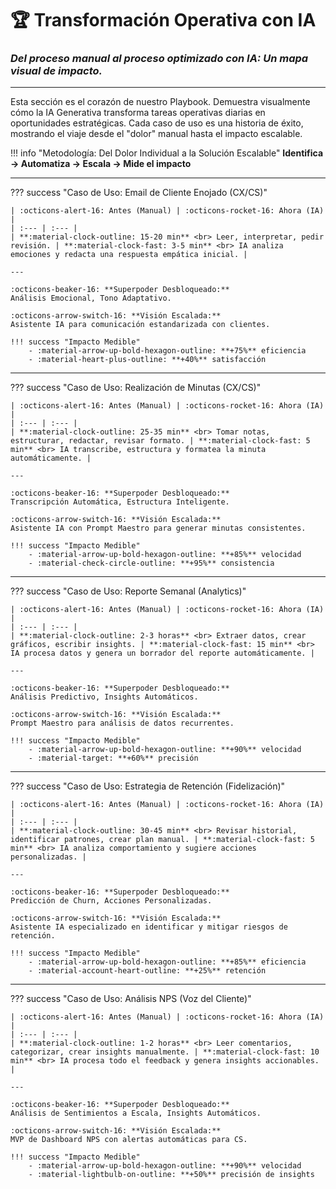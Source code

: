 # 🏆 Transformación Operativa con IA

### _Del proceso manual al proceso optimizado con IA: Un mapa visual de impacto._

---

Esta sección es el corazón de nuestro Playbook. Demuestra visualmente cómo la IA Generativa transforma tareas operativas diarias en oportunidades estratégicas. Cada caso de uso es una historia de éxito, mostrando el viaje desde el "dolor" manual hasta el impacto escalable.

!!! info "Metodología: Del Dolor Individual a la Solución Escalable"
    **Identifica → Automatiza → Escala → Mide el impacto**

---

??? success "Caso de Uso: Email de Cliente Enojado (CX/CS)"

    | :octicons-alert-16: Antes (Manual) | :octicons-rocket-16: Ahora (IA) |
    | :--- | :--- |
    | **:material-clock-outline: 15-20 min** <br> Leer, interpretar, pedir revisión. | **:material-clock-fast: 3-5 min** <br> IA analiza emociones y redacta una respuesta empática inicial. |

    ---

    :octicons-beaker-16: **Superpoder Desbloqueado:**
    Análisis Emocional, Tono Adaptativo.

    :octicons-arrow-switch-16: **Visión Escalada:**
    Asistente IA para comunicación estandarizada con clientes.

    !!! success "Impacto Medible"
        - :material-arrow-up-bold-hexagon-outline: **+75%** eficiencia
        - :material-heart-plus-outline: **+40%** satisfacción

---

??? success "Caso de Uso: Realización de Minutas (CX/CS)"

    | :octicons-alert-16: Antes (Manual) | :octicons-rocket-16: Ahora (IA) |
    | :--- | :--- |
    | **:material-clock-outline: 25-35 min** <br> Tomar notas, estructurar, redactar, revisar formato. | **:material-clock-fast: 5 min** <br> IA transcribe, estructura y formatea la minuta automáticamente. |

    ---

    :octicons-beaker-16: **Superpoder Desbloqueado:**
    Transcripción Automática, Estructura Inteligente.
    
    :octicons-arrow-switch-16: **Visión Escalada:**
    Asistente IA con Prompt Maestro para generar minutas consistentes.

    !!! success "Impacto Medible"
        - :material-arrow-up-bold-hexagon-outline: **+85%** velocidad
        - :material-check-circle-outline: **+95%** consistencia

---

??? success "Caso de Uso: Reporte Semanal (Analytics)"

    | :octicons-alert-16: Antes (Manual) | :octicons-rocket-16: Ahora (IA) |
    | :--- | :--- |
    | **:material-clock-outline: 2-3 horas** <br> Extraer datos, crear gráficos, escribir insights. | **:material-clock-fast: 15 min** <br> IA procesa datos y genera un borrador del reporte automáticamente. |

    ---

    :octicons-beaker-16: **Superpoder Desbloqueado:**
    Análisis Predictivo, Insights Automáticos.

    :octicons-arrow-switch-16: **Visión Escalada:**
    Prompt Maestro para análisis de datos recurrentes.

    !!! success "Impacto Medible"
        - :material-arrow-up-bold-hexagon-outline: **+90%** velocidad
        - :material-target: **+60%** precisión

---

??? success "Caso de Uso: Estrategia de Retención (Fidelización)"

    | :octicons-alert-16: Antes (Manual) | :octicons-rocket-16: Ahora (IA) |
    | :--- | :--- |
    | **:material-clock-outline: 30-45 min** <br> Revisar historial, identificar patrones, crear plan manual. | **:material-clock-fast: 5 min** <br> IA analiza comportamiento y sugiere acciones personalizadas. |

    ---

    :octicons-beaker-16: **Superpoder Desbloqueado:**
    Predicción de Churn, Acciones Personalizadas.
    
    :octicons-arrow-switch-16: **Visión Escalada:**
    Asistente IA especializado en identificar y mitigar riesgos de retención.

    !!! success "Impacto Medible"
        - :material-arrow-up-bold-hexagon-outline: **+85%** eficiencia
        - :material-account-heart-outline: **+25%** retención

---

??? success "Caso de Uso: Análisis NPS (Voz del Cliente)"

    | :octicons-alert-16: Antes (Manual) | :octicons-rocket-16: Ahora (IA) |
    | :--- | :--- |
    | **:material-clock-outline: 1-2 horas** <br> Leer comentarios, categorizar, crear insights manualmente. | **:material-clock-fast: 10 min** <br> IA procesa todo el feedback y genera insights accionables. |
    
    ---

    :octicons-beaker-16: **Superpoder Desbloqueado:**
    Análisis de Sentimientos a Escala, Insights Automáticos.

    :octicons-arrow-switch-16: **Visión Escalada:**
    MVP de Dashboard NPS con alertas automáticas para CS.

    !!! success "Impacto Medible"
        - :material-arrow-up-bold-hexagon-outline: **+90%** velocidad
        - :material-lightbulb-on-outline: **+50%** precisión de insights
